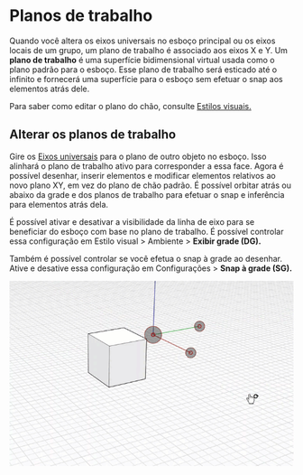 # Planos de trabalho

Quando você altera os eixos universais no esboço principal ou os eixos locais de um grupo, um plano de trabalho é associado aos eixos X e Y. Um **plano de trabalho** é uma superfície bidimensional virtual usada como o plano padrão para o esboço. Esse plano de trabalho será esticado até o infinito e fornecerá uma superfície para o esboço sem efetuar o snap aos elementos atrás dele.

Para saber como editar o plano do chão, consulte [Estilos visuais.](../formit-primer/part-i/visual-settings.md)

## Alterar os planos de trabalho

Gire os [Eixos universais](world-axes.md) para o plano de outro objeto no esboço. Isso alinhará o plano de trabalho ativo para corresponder a essa face. Agora é possível desenhar, inserir elementos e modificar elementos relativos ao novo plano XY, em vez do plano de chão padrão. É possível orbitar atrás ou abaixo da grade e dos planos de trabalho para efetuar o snap e inferência para elementos atrás dela.

É possível ativar e desativar a visibilidade da linha de eixo para se beneficiar do esboço com base no plano de trabalho. É possível controlar essa configuração em Estilo visual &gt; Ambiente &gt; **Exibir grade \(DG\).**

Também é possível controlar se você efetua o snap à grade ao desenhar. Ative e desative essa configuração em Configurações &gt; **Snap à grade \(SG\).**

![](../.gitbook/assets/work-plane.gif)

